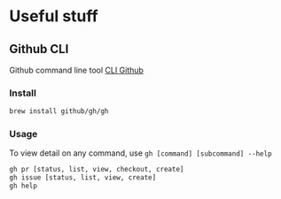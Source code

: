 # Useful stuff

## Github CLI

Github command line tool [CLI Github](https://cli.github.com/)

### Install

```sh
brew install github/gh/gh
```

### Usage

To view detail on any command, use ```gh [command] [subcommand] --help```

```sh
gh pr [status, list, view, checkout, create]
gh issue [status, list, view, create]
gh help
```
